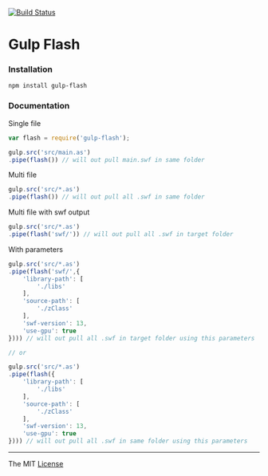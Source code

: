 [![Build Status](https://travis-ci.org/webcaetano/gulp-flash.svg?branch=master)](https://travis-ci.org/webcaetano/gulp-flash) 

# Gulp Flash

### Installation

```
npm install gulp-flash
```

### Documentation


Single file

```javascript
var flash = require('gulp-flash');

gulp.src('src/main.as')
.pipe(flash()) // will out pull main.swf in same folder
```

Multi file

```javascript
gulp.src('src/*.as')
.pipe(flash()) // will out pull all .swf in same folder
```


Multi file with swf output

```javascript
gulp.src('src/*.as')
.pipe(flash('swf/')) // will out pull all .swf in target folder
```

With parameters

```javascript
gulp.src('src/*.as')
.pipe(flash('swf/',{
	'library-path': [
		'./libs'
	],
	'source-path': [
		'./zClass'
	],
	'swf-version': 13,
	'use-gpu': true
}))) // will out pull all .swf in target folder using this parameters

// or 

gulp.src('src/*.as')
.pipe(flash({
	'library-path': [
		'./libs'
	],
	'source-path': [
		'./zClass'
	],
	'swf-version': 13,
	'use-gpu': true
}))) // will out pull all .swf in same folder using this parameters
```


---------------------------------

The MIT [License](https://raw.githubusercontent.com/webcaetano/gulp-flash/master/LICENSE.md)
